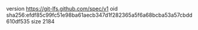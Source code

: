 version https://git-lfs.github.com/spec/v1
oid sha256:efdf85c99fc51e98ba61aecb347d1f282365a5f6a68bcba53a57cbdd610df535
size 2184
